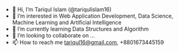 - 👋 Hi, I’m Tariqul Islam (@tariqulislam16)
- 👀 I’m interested in Web Application Development, Data Science, Machine Learning and Artificial Intelligence
- 🌱 I’m currently learning Data Structures and Algorithm
- 💞️ I’m looking to collaborate on ...
- 📫 How to reach me tariqul16@gmail.com, +8801673445159

<!---
tariqulislam16/tariqulislam16 is a ✨ special ✨ repository because its `README.md` (this file) appears on your GitHub profile.
You can click the Preview link to take a look at your changes.
--->
